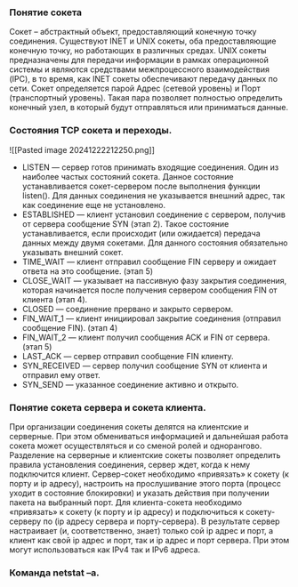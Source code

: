 
### Понятие сокета
Сокет – абстрактный объект, предоставляющий конечную точку соединения. Существуют INET и UNIX сокеты, оба предоставляющие конечную точку, но работающих в различных средах. UNIX сокеты предназначены для передачи информации в рамках операционной системы и являются средствами межпроцессного взаимодействия (IPC), в то время, как INET сокеты обеспечивают передачу данных по сети.
Сокет определяется парой Адрес (сетевой уровень) и Порт (транспортный уровень). Такая пара позволяет полностью определить конечный узел, в который будут отправляться или приниматься данные.


### Состояния TCP сокета и переходы.
![[Pasted image 20241222212250.png]]
- LISTEN — сервер готов принимать входящие соединения. Один из наиболее частых состояний сокета. Данное состояние устанавливается сокет-сервером после выполнения функции listen(). Для данных соединения не указывается внешний адрес, так как соединение еще не установлено.
- ESTABLISHED — клиент установил соединение с сервером, получив от сервера сообщение SYN (этап 2). Такое состояние устанавливается, если происходит (или ожидается) передача данных между двумя сокетами. Для данного состояния обязательно указывать внешний сокет.
- TIME_WAIT — клиент отправил сообщение FIN серверу и ожидает ответа на это сообщение. (этап 5)
- CLOSE_WAIT — указывает на пассивную фазу закрытия соединения, которая начинается после получения сервером сообщения FIN от клиента (этап 4).
- CLOSED — соединение прервано и закрыто сервером.
- FIN_WAIT_1 — клиент инициировал закрытие соединения (отправил сообщение FIN). (этап 4)
- FIN_WAIT_2 — клиент получил сообщения ACK и FIN от сервера. (этап 5)
- LAST_ACK — сервер отправил сообщение FIN клиенту.
- SYN_RECEIVED — сервер получил сообщение SYN от клиента и отправил ему ответ.
- SYN_SEND — указанное соединение активно и открыто.

### Понятие сокета сервера и сокета клиента.
При организации соединения сокеты делятся на клиентские и серверные. При этом обмениваться информацией и дальнейшая работа сокета может осуществляться и со сменой ролей и однорангово. Разделение на серверные и клиентские сокеты позволяет определить правила установления соединения, сервер ждет, когда к нему подключится клиент.
Сервер-сокет необходимо «привязать» к сокету (к порту и ip адресу), настроить на прослушивание этого порта (процесс уходит в состояние блокировки) и указать действия при получении пакета на выбранный порт. Для клиента-сокета необходимо «привязать» к сокету (к порту и ip адресу) и подключиться к сокету-серверу по (ip адресу сервера и порту-сервера). В результате сервер настраивает (и, соответственно, знает) только сой ip адрес и порт, а клиент как свой ip адрес и порт, так и ip адрес и порт сервера. При этом могут использоваться как IPv4 так и IPv6 адреса.

### Команда netstat –a.
